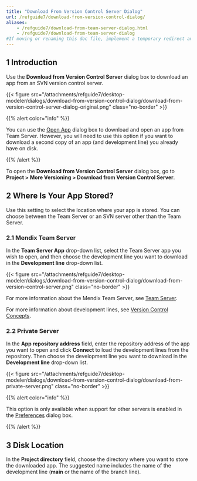 ```yaml
---
title: "Download From Version Control Server Dialog"
url: /refguide7/download-from-version-control-dialog/
aliases:
    - /refguide7/download-from-team-server-dialog.html
    - /refguide7/download-from-team-server-dialog
#If moving or renaming this doc file, implement a temporary redirect and let the respective team know they should update the URL in the product. See Mapping to Products for more details.
---
```


## 1 Introduction

Use the **Download from Version Control Server** dialog box to download an app from an SVN version control server. 

{{< figure src="/attachments/refguide7/desktop-modeler/dialogs/download-from-version-control-dialog/download-from-version-control-server-dialog-original.png" class="no-border" >}}

{{% alert color="info" %}}

You can use the [Open App](/refguide7/open-app-dialog/) dialog box to download and open an app from Team Server. However, you will need to use this option if you want to download a second copy of an app (and development line) you already have on disk.

{{% /alert %}}

To open the **Download from Version Control Server** dialog box, go to **Project > More Versioning > Download from Version Control Server**.

## 2 Where Is Your App Stored?

Use this setting to select the location where your app is stored. You can choose between the Team Server or an SVN server other than the Team Server.

### 2.1 Mendix Team Server

In the **Team Server App** drop-down list, select the Team Server app you wish to open, and then choose the development line you want to download in the **Development line** drop-down list.

{{< figure src="/attachments/refguide7/desktop-modeler/dialogs/download-from-version-control-dialog/download-from-version-control-server.png" class="no-border" >}}

For more information about the Mendix Team Server, see [Team Server](/refguide7/team-server/).

For more information about development lines, see [Version Control Concepts](/refguide7/version-control/).

### 2.2 Private Server

In the **App repository address** field, enter the repository address of the app you want to open and click **Connect** to load the development lines from the repository. Then choose the development line you want to download in the **Development line** drop-down list.

{{< figure src="/attachments/refguide7/desktop-modeler/dialogs/download-from-version-control-dialog/download-from-private-server.png" class="no-border" >}}

{{% alert color="info" %}}

This option is only available when support for other servers is enabled in the [Preferences](/refguide7/preferences-dialog/#enabled) dialog box.

{{% /alert %}}

## 3 Disk Location

In the **Project directory** field, choose the directory where you want to store the downloaded app. The suggested name includes the name of the development line (**main** or the name of the branch line).
